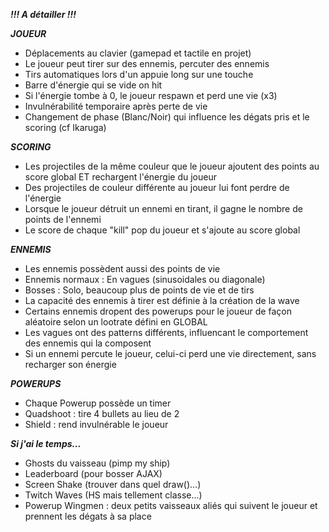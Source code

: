 ***!!! A détailler !!!***

***JOUEUR***

  * Déplacements au clavier (gamepad et tactile en projet)
  * Le joueur peut tirer sur des ennemis, percuter des ennemis
  * Tirs automatiques lors d'un appuie long sur une touche
  * Barre d'énergie qui se vide on hit
  * Si l'énergie tombe à 0, le joueur respawn et perd une vie (x3)
  * Invulnérabilité temporaire après perte de vie
  * Changement de phase (Blanc/Noir) qui influence les dégats pris et le scoring (cf Ikaruga)

***SCORING***

* Les projectiles de la même couleur que le joueur ajoutent des points au score global ET rechargent l'énergie du joueur
* Des projectiles de couleur différente au joueur lui font perdre de l'énergie
* Lorsque le joueur détruit un ennemi en tirant, il gagne le nombre de points de l'ennemi
* Le score de chaque "kill" pop du joueur et s'ajoute au score global

***ENNEMIS***
                                         
* Les ennemis possèdent aussi des points de vie
* Ennemis normaux : En vagues (sinusoidales ou diagonale)
* Bosses : Solo, beaucoup plus de points de vie et de tirs
* La capacité des ennemis à tirer est définie à la création de la wave
* Certains ennemis dropent des powerups pour le joueur de façon aléatoire selon un lootrate défini en GLOBAL
* Les vagues ont des patterns différents, influencant le comportement des ennemis qui la composent
* Si un ennemi percute le joueur, celui-ci perd une vie directement, sans recharger son énergie

***POWERUPS***     
* Chaque Powerup possède un timer
* Quadshoot : tire 4 bullets au lieu de 2
* Shield : rend invulnérable le joueur

***Si j'ai le temps...***

* Ghosts du vaisseau (pimp my ship)
* Leaderboard (pour bosser AJAX)
* Screen Shake (trouver dans quel draw()...)
* Twitch Waves (HS mais tellement classe...)
* Powerup Wingmen : deux petits vaisseaux aliés qui suivent le joueur et prennent les dégats à sa place

